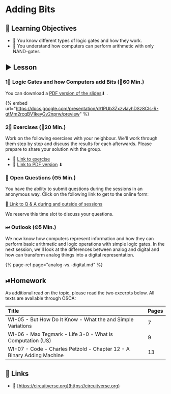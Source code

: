 # Adding Bits

## 🎯 Learning Objectives

* 🎯 You know different types of logic gates and how they work.
* 🎯 You understand how computers can perform arithmetic with only NAND-gates

## ▶ Lesson

### 1⃣ Logic Gates and how Computers add Bits \(⏲60 Min.\)

You can download a [PDF version of the slides](https://docs.google.com/presentation/d/1PUb3ZxzvlayhDSz8Cls-R-gtMm2rcqBV1keyGv2nprw/export?format=pdf)⬇ .

{% embed url="https://docs.google.com/presentation/d/1PUb3ZxzvlayhDSz8Cls-R-gtMm2rcqBV1keyGv2nprw/preview" %}

### 2⃣ Exercises \(⏲20 Min.\)

Work on the following exercises with your neighbour. We'll work through them step by step and discuss the results for each afterwards. Please prepare to share your solution with the group.

* 🔗 [Link to exercise](https://docs.google.com/document/d/1FE1ZtfP1KX3kNcyZkgSfA-Z8CqETuGAYquCZjh1fZO0/preview)
* 🔗 [Link to PDF version](https://docs.google.com/document/d/1FE1ZtfP1KX3kNcyZkgSfA-Z8CqETuGAYquCZjh1fZO0/export?format=pdf) ⬇ 

### 🔁 Open Questions \(⏲5 Min.\)

You have the ability to submit questions during the sessions in an anonymous way. Click on the following link to get to the online form:

🔗[ Link to Q & A during and outside of sessions](https://www.menti.com/7cf611ab)

We reserve this time slot to discuss your questions.

### ⏭ Outlook \(⏲5 Min.\)

We now know how computers represent information and how they can perform basic arithmetic and logic operations with simple logic gates. In the next session, we'll look at the differences between analog and digital and how can transform analog things into a digital representation.

{% page-ref page="analog-vs.-digital.md" %}

## ⏯Homework <a id="homework"></a>

As additional read on the topic, please read the two excerpts below. All texts are available through OSCA:

| Title | Pages |
| :--- | :--- |
| WI-05 - But How Do It Know - What the and Simple Variations | 7 |
| WI-06 - Max Tegmark - Life 3-0 - What is Computation \(US\) | 9 |
| WI-07 - Code - Charles Petzold - Chapter 12 - A Binary Adding Machine | 13 |

## 🔗 Links

* 🔗 [https://circuitverse.org](https://circuitverse.org)

